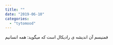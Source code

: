 ```yaml
---
title: ""
date: "2019-06-10"
categories: 
  - "tytomood"
---
```


فمنیسم آن اندیشه ی رادیکال است که میگوید: همه انسانیم
